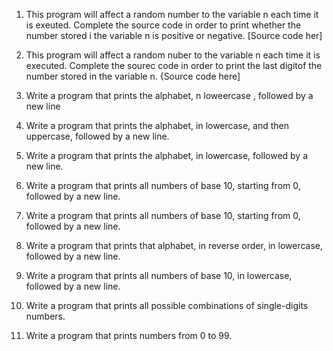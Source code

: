 1. This program will affect a random number to the variable n each time it is exeuted. Complete the source code in order to print whether the number stored i the variable n is positive or negative. [Source code her]

2. This program will affect a random nuber to the variable n each time it is executed. Complete the sourec code in order to print the last digitof the number stored in the variable n. {Source code here]

3. Write a program that prints the alphabet, n loweercase , followed by a new line

4. Write a program that prints the alphabet, in lowercase, and then uppercase, followed by a new line.

5. Write a program that prints the alphabet, in lowercase, followed by a new line.

6. Write a program that prints all numbers of base 10, starting from 0, followed by a new line.

7. Write a program that prints all numbers of base 10, starting from 0, followed by a new line.

8. Write a program that prints that alphabet, in reverse order, in lowercase, followed by a new line.

9. Write a program that prints all numbers of base 10, in lowercase, followed by a new line.

10. Write a program that prints all possible combinations of single-digits numbers.

11. Write a program that prints numbers from 0 to 99.
